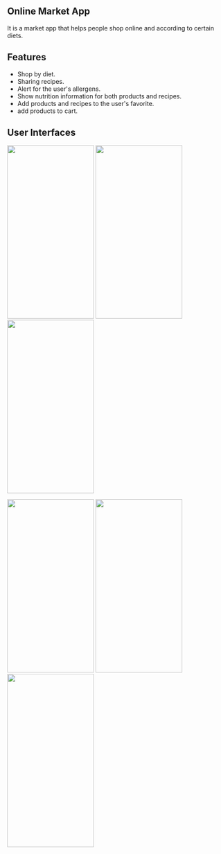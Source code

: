 Online Market App
-------------------------
It is a market app that helps people shop online and according to certain diets.

Features
-------------------------------------
- Shop by diet.
- Sharing recipes.
- Alert for the user's allergens.
- Show nutrition information for both products and recipes.
- Add products and recipes to the user's favorite.
- add products to cart.

User Interfaces
----------------------
<img src="https://user-images.githubusercontent.com/46565265/247582193-a98cc5e5-d92a-45c9-be5f-7887e4cf356b.jpg" width="200" height="400"/> <img src="https://user-images.githubusercontent.com/46565265/247583896-6d7b630b-df1c-48be-93c0-ae3d537cb6ef.jpg" width="200" height="400"/>
<img src="https://user-images.githubusercontent.com/46565265/247583909-7bd49657-d983-4c99-9fad-9783d44fa6df.jpg" width="200" height="400"/>

<img src="https://user-images.githubusercontent.com/46565265/247583935-95b2710d-dcd7-43a5-a3e0-7e41cfe87d56.jpg" width="200" height="400"/> <img src="https://user-images.githubusercontent.com/46565265/247583999-7f3d94fc-9082-4249-ac80-9d63b65e7010.jpg" width="200" height="400"/>
<img src="https://user-images.githubusercontent.com/46565265/247584041-2c21d4cd-4bff-4253-a2b4-2cd210be1521.jpg" width="200" height="400"/>
